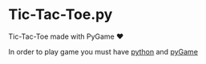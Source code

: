 # Tic-Tac-Toe.py
Tic-Tac-Toe made with PyGame ❤️

In order to play game you must have [python](https://www.python.org) and [pyGame](https://www.pygame.org)

